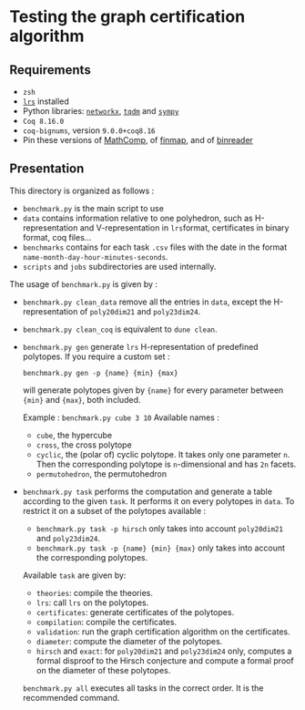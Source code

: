 # Testing the graph certification algorithm

## Requirements

- `zsh`
- [`lrs`](http://cgm.cs.mcgill.ca/%7Eavis/C/lrs.html) installed
- Python libraries: [`networkx`](https://networkx.org/), [`tqdm`](https://tqdm.github.io/) and [`sympy`](https://www.sympy.org/en/index.html)
- `Coq 8.16.0`
- `coq-bignums`, version `9.0.0+coq8.16`
- Pin these versions of [MathComp](https://github.com/Coq-Polyhedra/mathcomp), of [finmap](https://github.com/Coq-Polyhedra/finmap), and of [binreader](https://github.com/Coq-Polyhedra/coq-binreader)

## Presentation

This directory is organized as follows :
- `benchmark.py` is the main script to use
- `data` contains information relative to one polyhedron, such as H-representation and V-representation in `lrs`format, certificates in binary format, coq files...
- `benchmarks` contains for each task `.csv` files with the date in the format `name-month-day-hour-minutes-seconds`.
- `scripts` and `jobs` subdirectories are used internally.

The usage of `benchmark.py` is given by :
- `benchmark.py clean_data` remove all the entries in `data`, except the H-representation of `poly20dim21` and `poly23dim24`.
- `benchmark.py clean_coq` is equivalent to `dune clean`.
- `benchmark.py gen` generate `lrs` H-representation of predefined polytopes. If you require a custom set :
 
    `benchmark.py gen -p {name} {min} {max}`

  will generate polytopes given by `{name}` for every parameter between `{min}` and `{max}`, both included.

  Example : `benchmark.py cube 3 10`
  Available names :
    - `cube`, the hypercube
    - `cross`, the cross polytope
    - `cyclic`, the (polar of) cyclic polytope. It takes only one parameter `n`. Then the corresponding polytope is `n`-dimensional and has `2n` facets.
    - `permutohedron`, the permutohedron
- `benchmark.py task` performs the computation and generate a table according to the given `task`. It performs it on every polytopes in `data`. To restrict it on a subset of the polytopes available :

    - `benchmark.py task -p hirsch` only takes into account `poly20dim21` and `poly23dim24`.
    - `benchmark.py task -p {name} {min} {max}` only takes into account the corresponding polytopes.
  
  Available `task` are given by:
    - `theories`: compile the theories.
    - `lrs`: call `lrs` on the polytopes.
    - `certificates`: generate certificates of the polytopes.
    - `compilation`: compile the certificates.
    - `validation`: run the graph certification algorithm on the certificates.
    - `diameter`: compute the diameter of the polytopes.
    - `hirsch` and `exact`: for `poly20dim21` and `poly23dim24` only, computes a formal disproof to the Hirsch conjecture and compute a formal proof on the diameter of these polytopes.
  
  `benchmark.py all` executes all tasks in the correct order. It is the recommended command.
